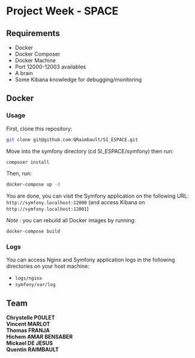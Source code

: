 # Project Week - SPACE

## Requirements

- Docker
- Docker Composer
- Docker Machine
- Port 12000-12003 availables
- A brain
- Some Kibana knowledge for debugging/monitoring

## Docker

### Usage

First, clone this repository:

```bash
git clone git@github.com:QRaimbault/SI_ESPACE.git
```

Move into the symfony directory (cd SI_ESPACE/symfony) then run:

```bash
composer install
```

Then, run:

```bash
docker-compose up -d
```

You are done, you can visit the Symfony application on the following URL: `http://symfony.localhost:12000` (and access Kibana on `http://symfony.localhost:12001`)

_Note :_ you can rebuild all Docker images by running:

```bash
docker-compose build
```

### Logs

You can access Nginx and Symfony application logs in the following directories on your host machine:

- `logs/nginx`
- `symfony/var/log`

## Team

**Chrystelle POULET**  
**Vincent MARLOT**  
**Thomas FRANJA**  
**Hichem AMAR BENSABER**  
**Mickael DE JESUS**  
**Quentin RAIMBAULT**